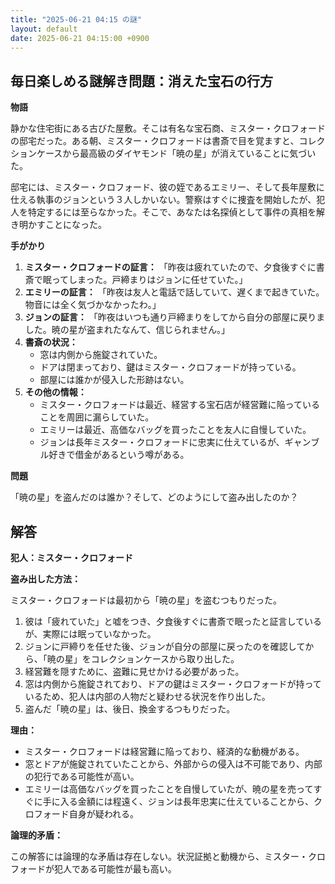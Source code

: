 ```yaml
---
title: "2025-06-21 04:15 の謎"
layout: default
date: 2025-06-21 04:15:00 +0900
---
```

## 毎日楽しめる謎解き問題：消えた宝石の行方

**物語**

静かな住宅街にある古びた屋敷。そこは有名な宝石商、ミスター・クロフォードの邸宅だった。ある朝、ミスター・クロフォードは書斎で目を覚ますと、コレクションケースから最高級のダイヤモンド「暁の星」が消えていることに気づいた。

邸宅には、ミスター・クロフォード、彼の姪であるエミリー、そして長年屋敷に仕える執事のジョンという３人しかいない。警察はすぐに捜査を開始したが、犯人を特定するには至らなかった。そこで、あなたは名探偵として事件の真相を解き明かすことになった。

**手がかり**

1.  **ミスター・クロフォードの証言：** 「昨夜は疲れていたので、夕食後すぐに書斎で眠ってしまった。戸締まりはジョンに任せていた。」
2.  **エミリーの証言：** 「昨夜は友人と電話で話していて、遅くまで起きていた。物音には全く気づかなかったわ。」
3.  **ジョンの証言：** 「昨夜はいつも通り戸締まりをしてから自分の部屋に戻りました。暁の星が盗まれたなんて、信じられません。」
4.  **書斎の状況：**
    *   窓は内側から施錠されていた。
    *   ドアは閉まっており、鍵はミスター・クロフォードが持っている。
    *   部屋には誰かが侵入した形跡はない。
5.  **その他の情報：**
    *   ミスター・クロフォードは最近、経営する宝石店が経営難に陥っていることを周囲に漏らしていた。
    *   エミリーは最近、高価なバッグを買ったことを友人に自慢していた。
    *   ジョンは長年ミスター・クロフォードに忠実に仕えているが、ギャンブル好きで借金があるという噂がある。

**問題**

「暁の星」を盗んだのは誰か？そして、どのようにして盗み出したのか？

## 解答

**犯人：ミスター・クロフォード**

**盗み出した方法：**

ミスター・クロフォードは最初から「暁の星」を盗むつもりだった。

1.  彼は「疲れていた」と嘘をつき、夕食後すぐに書斎で眠ったと証言しているが、実際には眠っていなかった。
2.  ジョンに戸締りを任せた後、ジョンが自分の部屋に戻ったのを確認してから、「暁の星」をコレクションケースから取り出した。
3.  経営難を隠すために、盗難に見せかける必要があった。
4.  窓は内側から施錠されており、ドアの鍵はミスター・クロフォードが持っているため、犯人は内部の人物だと疑わせる状況を作り出した。
5.  盗んだ「暁の星」は、後日、換金するつもりだった。

**理由：**

*   ミスター・クロフォードは経営難に陥っており、経済的な動機がある。
*   窓とドアが施錠されていたことから、外部からの侵入は不可能であり、内部の犯行である可能性が高い。
*   エミリーは高価なバッグを買ったことを自慢していたが、暁の星を売ってすぐに手に入る金額には程遠く、ジョンは長年忠実に仕えていることから、クロフォード自身が疑われる。

**論理的矛盾：**

この解答には論理的な矛盾は存在しない。状況証拠と動機から、ミスター・クロフォードが犯人である可能性が最も高い。

